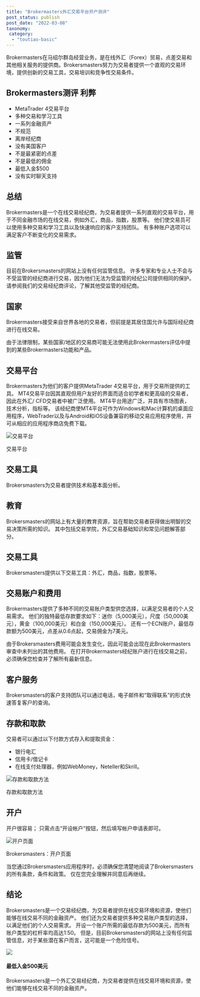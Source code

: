 ```yaml
---
title: "Brokermasters外汇交易平台开户测评"
post_status: publish
post_date: "2022-03-08"
taxonomy:
 category: 
  - "toutiao-basic"
---
```


Brokermasters在马绍尔群岛经营业务，是在线外汇（Forex）贸易，点差交易和其他相关服务的提供商。Brokersmasters努力为交易者提供一个直观的交易环境，提供创新的交易工具，交易培训和竞争性交易条件。

## Brokermasters测评 利弊
- MetaTrader 4交易平台
- 多种交易和学习工具
- 一系列金融资产
- 不规范
- 离岸经纪商
- 没有美国客户
- 不是最紧密的点差
- 不是最低的佣金
- 最低入金$500
- 没有实时聊天支持


## 总结

Brokermasters是一个在线交易经纪商，为交易者提供一系列直观的交易平台，用于不同金融市场的在线交易，例如外汇，商品，指数，股票等。 他们使交易员可以使用多种交易和学习工具以及快速响应的客户支持团队。 有多种账户选项可以满足客户不断变化的交易需求。

## 监管

目前在Brokersmasters的网站上没有任何监管信息。 许多专家和专业人士不会与不受监管的经纪商进行交易，因为他们无法为受监管的经纪公司提供相同的保护。 请参阅我们的交易经纪商评论，了解其他受监管的经纪商。

## 国家

Brokermasters接受来自世界各地的交易者，但前提是其居住国允许与国际经纪商进行在线交易。

由于法律限制，某些国家/地区的交易商可能无法使用此Brokermasters评估中提到的某些Brokermasters功能和产品。

## 交易平台

Brokermasters为他们的客户提供MetaTrader 4交易平台，用于交易所提供的工具。 MT4交易平台因其直观但用户友好的界面而适合初学者和更高级的交易者，因此在外汇/ CFD交易者中被广泛使用。 MT4平台用途广泛，并具有市场图表，技术分析，指标等。 该经纪商使MT4平台可作为Windows和Mac计算机的桌面应用程序，WebTrader以及与Android和iOS设备兼容的移动交易应用程序使用，并可从相应的应用程序商店免费下载。

![交易平台](https://cdn.fendou.la/funstoutiao/2020/11/Brokermasters-Review-Trading-Platform--1024x690.jpg "交易平台")

交易平台

## 交易工具

Brokersmasters为交易者提供技术和基本面分析。

## 教育

Brokersmasters的网站上有大量的教育资源，旨在帮助交易者获得做出明智的交易决策所需的知识。 其中包括交易学院，外汇交易基础知识和常见问题解答部分。

## 交易工具

Brokersmasters提供以下交易工具：外汇，商品，指数，股票等。

## 交易账户和费用

Brokermasters提供了多种不同的交易账户类型供您选择，以满足交易者的个人交易需求。 他们的独特最低存款要求如下：迷你（5,000美元），尺度（50,000美元），黄金（100,000美元）和白金（150,000美元）。 还有一个ECN账户，最低存款额为500美元，点差从0.6点起，交易佣金为7美元。

由于Brokersmasters费用可能会发生变化，因此可能会出现在此Brokermasters审查中未列出的其他费用。 在打开Brokermasters经纪账户进行在线交易之前，必须确保您检查并了解所有最新信息。

## 客户服务

Brokersmasters的客户支持团队可以通过电话，电子邮件和“取得联系”的形式快速答复客户的查询。

## 存款和取款

交易者可以通过以下付款方式存入和提取资金：
- 银行电汇
- 信用卡/借记卡
- 在线支付处理器，例如WebMoney，Neteller和Skrill。

![存款和取款方法](https://cdn.fendou.la/funstoutiao/2020/11/Brokermasters-Review-Deposit-and-Withdrawal-Methods.jpg "存款和取款方法")

存款和取款方法

## 开户

开户很容易； 只需点击“开设帐户”按钮，然后填写帐户申请表即可。

![开户页面](https://cdn.fendou.la/funstoutiao/2020/11/Brokermasters-Review-Account-Opening-Page-216x1024.jpg "开户页面")

Brokersmasters：开户页面

当您通过Brokersmasters应用程序时，必须确保您清楚地阅读了Brokersmasters的所有条款，条件和政策。 仅在您完全理解并同意后再继续。

## 结论

Brokersmasters是一个交易经纪商，为交易者提供在线交易环境和资源，使他们能够在线交易不同的金融资产。 他们还为交易者提供多种交易账户类型的选择，以满足他们的个人交易需求。 开设一个账户所需的最低存款为500美元，而所有账户类型的杠杆率均高达1:50。 但是，目前Brokersmasters的网站上没有任何监管信息，对于某些潜在客户而言，这可能是一个危险信号。

![](https://cdn.fendou.la/funstoutiao/2020/11/Brokermasters-Logo.png)

#### 最低入金500美元

Brokersmasters是一个外汇交易经纪商，为交易者提供在线交易环境和资源，使他们能够在线交易不同的金融资产。
